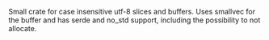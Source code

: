 Small crate for case insensitive utf-8 slices and buffers.
Uses smallvec for the buffer and has serde and no_std support,
including the possibility to not allocate.
